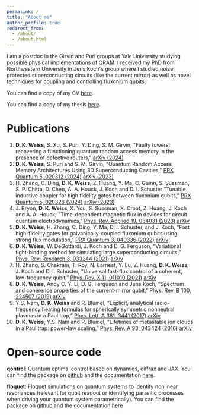 ```yaml
---
permalink: /
title: "About me"
author_profile: true
redirect_from: 
  - /about/
  - /about.html
---
```


I am a postdoc in the Girvin and Puri groups at Yale University studying possible physical implementations of QRAM. 
I received my PhD from Northwestern University in Jens Koch's group where I studied noise protected 
superconducting circuits (like the current mirror) as well as novel techniques for coupling and controlling 
fluxonium qubits.

You can find a copy of my CV <a href="../files/D_K_Weiss_CV.pdf" target="_blank">here</a>.

You can find a copy of my thesis <a href="../files/Danny_Thesis_Final.pdf" target="_blank">here</a>.

# Publications

1. **D. K. Weiss**, S. Xu, S. Puri, Y. Ding, S. M. Girvin, "Faulty towers: recovering a functioning quantum random access memory in the presence of defective routers," [arXiv (2024)](https://arxiv.org/abs/2411.15612)
2. **D. K. Weiss**, S. Puri and S. M. Girvin, "Quantum Random Access Memory Architectures Using 3D Superconducting Cavities," [PRX Quantum 5, 020312 (2024)](https://doi.org/10.1103/PRXQuantum.5.020312) [arXiv (2023)](https://arxiv.org/abs/2310.08288)
3. H. Zhang, C. Ding, **D. K. Weiss**, Z. Huang, Y. Ma, C. Guinn, S. Sussman, S. P. Chitta, D. Chen, A. A. Houck, J. Koch and D. I. Schuster "Tunable inductive coupler for high fidelity gates between fluxonium qubits," [PRX Quantum 5, 020326 (2024)](https://doi.org/10.1103/PRXQuantum.5.020326) [arXiv (2023)](https://arxiv.org/abs/2309.05720)
4. J. Bryon, **D. K. Weiss**, X. You, S. Sussman, X. Croot, Z. Huang, J. Koch and A. A. Houck,
   "Time-dependent magnetic flux in devices for circuit quantum electrodynamics,"
   [Phys. Rev. Applied 19, 034031 (2023)](https://journals.aps.org/prapplied/abstract/10.1103/PhysRevApplied.19.034031) [arXiv](https://arxiv.org/abs/2208.03738)
5. **D. K. Weiss**, H. Zhang, C. Ding, Y. Ma, D. I. Schuster, and J. Koch, "Fast high-fidelity gates 
   for galvanically-coupled fluxonium qubits using strong flux modulation," [PRX Quantum 3, 040336 (2022)](https://journals.aps.org/prxquantum/abstract/10.1103/PRXQuantum.3.040336) [arXiv](https://arxiv.org/abs/2207.03971)
6. **D. K. Weiss**, W. DeGottardi, J. Koch and D. G. Ferguson, “Variational tight-binding method for
simulating large superconducting circuits,” [Phys. Rev. Research 3, 033244 (2021)](https://journals.aps.org/prresearch/abstract/10.1103/PhysRevResearch.3.033244) [arXiv](https://arxiv.org/abs/2104.14377)
7. H. Zhang, S. Chakram, T. Roy, N. Earnest, Y. Lu, Z. Huang, **D. K. Weiss**, J. Koch and D. I. Schuster,
“Universal fast-flux control of a coherent, low-frequency qubit,” [Phys. Rev. X 11, 011010 (2021)](https://journals.aps.org/prx/abstract/10.1103/PhysRevX.11.011010) [arXiv](https://arxiv.org/abs/2002.10653)
8. **D. K. Weiss**, Andy C. Y. Li, D. G. Ferguson and Jens Koch, “Spectrum and coherence properties of the
current-mirror qubit,” [Phys. Rev. B 100, 224507 (2019)](https://journals.aps.org/prb/abstract/10.1103/PhysRevB.100.224507) [arXiv](https://arxiv.org/abs/1908.04615)
9. Y.S. Nam, **D. K. Weiss** and R. Blumel, “Explicit, analytical radio-frequency heating formulas for spherically
symmetric nonneutral plasmas in a Paul trap,” [Phys. Lett. A 381, 3441 (2017)](https://www.sciencedirect.com/science/article/abs/pii/S037596011730840X) [arXiv](https://arxiv.org/abs/1708.03339)
10. **D. K. Weiss**, Y.S. Nam and R. Blumel, “Lifetimes of metastable ion clouds in a Paul trap: power-law
scaling,” [Phys. Rev. A 93, 043424 (2016)](https://journals.aps.org/pra/abstract/10.1103/PhysRevA.93.043424) [arXiv](https://arxiv.org/abs/1512.02534)

# Open-source code

**qontrol**: Quantum optimal control based on dynamiqs, diffrax and JAX. You can find the package on [github](https://github.com/dkweiss31/qontrol) and the documentation [here](https://dkweiss.net/qontrol/).

**floquet**: Floquet simulations on quantum systems to identify nonlinear resonances (relevant for qubit readout or identifying parasitic processes when driving your quantum system parametrically). You can find the package on [github](https://github.com/dkweiss31/floquet) and the documentation [here](https://dkweiss.net/floquet/)
